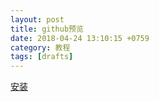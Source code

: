 ```yaml
---
layout: post
title: github预览
date: 2018-04-24 13:10:15 +0759
category: 教程
tags: [drafts]
---
```


[安装](x-drafts5://x-callback-url/import_action?v=2&tintColor=%5B%0A%20%200.030999999493360519%2C%0A%20%200.45500001311302185%2C%0A%20%200.62699997425079346%0A%5D&shouldConfirm=0&logLevel=1&uuid=70C22FB3-57C2-4CFB-A86E-7CF6E4BF1571&disposition=3&actionSteps=%5B%0A%20%20%7B%0A%20%20%20%20%22scriptText%22%20%3A%20%22%5C%2F%5C%2F%20Script%20steps%20run%20short%20Javascripts%5Cn%5C%2F%5C%2F%20For%20documentation%20and%20examples%2C%20visit%3A%5Cn%5C%2F%5C%2F%20http%3A%5C%2F%5C%2Fhelp.agiletortoise.com%5Cn%5Cn%5Cn%5C%2F%2A%2A%5Cn%20%2A%20marked%20-%20a%20markdown%20parser%5Cn%20%2A%20Copyright%20%28c%29%202011-2014%2C%20Christopher%20Jeffrey.%20%28MIT%20Licensed%29%5Cn%20%2A%20https%3A%5C%2F%5C%2Fgithub.com%5C%2Fchjj%5C%2Fmarked%5Cn%20%2A%5C%2F%5Cn%28function%28%29%7Bvar%20block%3D%7Bnewline%3A%5C%2F%5E%5C%5Cn%2B%5C%2F%2Ccode%3A%5C%2F%5E%28%20%7B4%7D%5B%5E%5C%5Cn%5D%2B%5C%5Cn%2A%29%2B%5C%2F%2Cfences%3Anoop%2Chr%3A%5C%2F%5E%28%20%2A%5B-%2A_%5D%29%7B3%2C%7D%20%2A%28%3F%3A%5C%5Cn%2B%7C%24%29%5C%2F%2Cheading%3A%5C%2F%5E%20%2A%28%23%7B1%2C6%7D%29%20%2A%28%5B%5E%5C%5Cn%5D%2B%3F%29%20%2A%23%2A%20%2A%28%3F%3A%5C%5Cn%2B%7C%24%29%5C%2F%2Cnptable%3Anoop%2Clheading%3A%5C%2F%5E%28%5B%5E%5C%5Cn%5D%2B%29%5C%5Cn%20%2A%28%3D%7C-%29%7B2%2C%7D%20%2A%28%3F%3A%5C%5Cn%2B%7C%24%29%5C%2F%2Cblockquote%3A%5C%2F%5E%28%20%2A%3E%5B%5E%5C%5Cn%5D%2B%28%5C%5Cn%28%3F%21def%29%5B%5E%5C%5Cn%5D%2B%29%2A%5C%5Cn%2A%29%2B%5C%2F%2Clist%3A%5C%2F%5E%28%20%2A%29%28bull%29%20%5B%5C%5Cs%5C%5CS%5D%2B%3F%28%3F%3Ahr%7Cdef%7C%5C%5Cn%7B2%2C%7D%28%3F%21%20%29%28%3F%21%5C%5C1bull%20%29%5C%5Cn%2A%7C%5C%5Cs%2A%24%29%5C%2F%2Chtml%3A%5C%2F%5E%20%2A%28%3F%3Acomment%7Cclosed%7Cclosing%29%20%2A%28%3F%3A%5C%5Cn%7B2%2C%7D%7C%5C%5Cs%2A%24%29%5C%2F%2Cdef%3A%5C%2F%5E%20%2A%5C%5C%5B%28%5B%5E%5C%5C%5D%5D%2B%29%5C%5C%5D%3A%20%2A%3C%3F%28%5B%5E%5C%5Cs%3E%5D%2B%29%3E%3F%28%3F%3A%20%2B%5B%5C%22%28%5D%28%5B%5E%5C%5Cn%5D%2B%29%5B%5C%22%29%5D%29%3F%20%2A%28%3F%3A%5C%5Cn%2B%7C%24%29%5C%2F%2Ctable%3Anoop%2Cparagraph%3A%5C%2F%5E%28%28%3F%3A%5B%5E%5C%5Cn%5D%2B%5C%5Cn%3F%28%3F%21hr%7Cheading%7Clheading%7Cblockquote%7Ctag%7Cdef%29%29%2B%29%5C%5Cn%2A%5C%2F%2Ctext%3A%5C%2F%5E%5B%5E%5C%5Cn%5D%2B%5C%2F%7D%3Bblock.bullet%3D%5C%2F%28%3F%3A%5B%2A%2B-%5D%7C%5C%5Cd%2B%5C%5C.%29%5C%2F%3Bblock.item%3D%5C%2F%5E%28%20%2A%29%28bull%29%20%5B%5E%5C%5Cn%5D%2A%28%3F%3A%5C%5Cn%28%3F%21%5C%5C1bull%20%29%5B%5E%5C%5Cn%5D%2A%29%2A%5C%2F%3Bblock.item%3Dreplace%28block.item%2C%5C%22gm%5C%22%29%28%5C%2Fbull%5C%2Fg%2Cblock.bullet%29%28%29%3Bblock.list%3Dreplace%28block.list%29%28%5C%2Fbull%5C%2Fg%2Cblock.bullet%29%28%5C%22hr%5C%22%2C%5C%22%5C%5C%5C%5Cn%2B%28%3F%3D%5C%5C%5C%5C1%3F%28%3F%3A%5B-%2A_%5D%20%2A%29%7B3%2C%7D%28%3F%3A%5C%5C%5C%5Cn%2B%7C%24%29%29%5C%22%29%28%5C%22def%5C%22%2C%5C%22%5C%5C%5C%5Cn%2B%28%3F%3D%5C%22%2Bblock.def.source%2B%5C%22%29%5C%22%29%28%29%3Bblock.blockquote%3Dreplace%28block.blockquote%29%28%5C%22def%5C%22%2Cblock.def%29%28%29%3Bblock._tag%3D%5C%22%28%3F%21%28%3F%3A%5C%22%2B%5C%22a%7Cem%7Cstrong%7Csmall%7Cs%7Ccite%7Cq%7Cdfn%7Cabbr%7Cdata%7Ctime%7Ccode%5C%22%2B%5C%22%7Cvar%7Csamp%7Ckbd%7Csub%7Csup%7Ci%7Cb%7Cu%7Cmark%7Cruby%7Crt%7Crp%7Cbdi%7Cbdo%5C%22%2B%5C%22%7Cspan%7Cbr%7Cwbr%7Cins%7Cdel%7Cimg%29%5C%5C%5C%5Cb%29%5C%5C%5C%5Cw%2B%28%3F%21%3A%5C%2F%7C%5B%5E%5C%5C%5C%5Cw%5C%5C%5C%5Cs%40%5D%2A%40%29%5C%5C%5C%5Cb%5C%22%3Bblock.html%3Dreplace%28block.html%29%28%5C%22comment%5C%22%2C%5C%2F%3C%21--%5B%5C%5Cs%5C%5CS%5D%2A%3F--%3E%5C%2F%29%28%5C%22closed%5C%22%2C%5C%2F%3C%28tag%29%5B%5C%5Cs%5C%5CS%5D%2B%3F%3C%5C%5C%5C%2F%5C%5C1%3E%5C%2F%29%28%5C%22closing%5C%22%2C%5C%2F%3Ctag%28%3F%3A%5C%22%5B%5E%5C%22%5D%2A%5C%22%7C%27%5B%5E%27%5D%2A%27%7C%5B%5E%27%5C%22%3E%5D%29%2A%3F%3E%5C%2F%29%28%5C%2Ftag%5C%2Fg%2Cblock._tag%29%28%29%3Bblock.paragraph%3Dreplace%28block.paragraph%29%28%5C%22hr%5C%22%2Cblock.hr%29%28%5C%22heading%5C%22%2Cblock.heading%29%28%5C%22lheading%5C%22%2Cblock.lheading%29%28%5C%22blockquote%5C%22%2Cblock.blockquote%29%28%5C%22tag%5C%22%2C%5C%22%3C%5C%22%2Bblock._tag%29%28%5C%22def%5C%22%2Cblock.def%29%28%29%3Bblock.normal%3Dmerge%28%7B%7D%2Cblock%29%3Bblock.gfm%3Dmerge%28%7B%7D%2Cblock.normal%2C%7Bfences%3A%5C%2F%5E%20%2A%28%60%7B3%2C%7D%7C~%7B3%2C%7D%29%20%2A%28%5C%5CS%2B%29%3F%20%2A%5C%5Cn%28%5B%5C%5Cs%5C%5CS%5D%2B%3F%29%5C%5Cs%2A%5C%5C1%20%2A%28%3F%3A%5C%5Cn%2B%7C%24%29%5C%2F%2Cparagraph%3A%5C%2F%5E%5C%2F%7D%29%3Bblock.gfm.paragraph%3Dreplace%28block.paragraph%29%28%5C%22%28%3F%21%5C%22%2C%5C%22%28%3F%21%5C%22%2Bblock.gfm.fences.source.replace%28%5C%22%5C%5C%5C%5C1%5C%22%2C%5C%22%5C%5C%5C%5C2%5C%22%29%2B%5C%22%7C%5C%22%2Bblock.list.source.replace%28%5C%22%5C%5C%5C%5C1%5C%22%2C%5C%22%5C%5C%5C%5C3%5C%22%29%2B%5C%22%7C%5C%22%29%28%29%3Bblock.tables%3Dmerge%28%7B%7D%2Cblock.gfm%2C%7Bnptable%3A%5C%2F%5E%20%2A%28%5C%5CS.%2A%5C%5C%7C.%2A%29%5C%5Cn%20%2A%28%5B-%3A%5D%2B%20%2A%5C%5C%7C%5B-%7C%20%3A%5D%2A%29%5C%5Cn%28%28%3F%3A.%2A%5C%5C%7C.%2A%28%3F%3A%5C%5Cn%7C%24%29%29%2A%29%5C%5Cn%2A%5C%2F%2Ctable%3A%5C%2F%5E%20%2A%5C%5C%7C%28.%2B%29%5C%5Cn%20%2A%5C%5C%7C%28%20%2A%5B-%3A%5D%2B%5B-%7C%20%3A%5D%2A%29%5C%5Cn%28%28%3F%3A%20%2A%5C%5C%7C.%2A%28%3F%3A%5C%5Cn%7C%24%29%29%2A%29%5C%5Cn%2A%5C%2F%7D%29%3Bfunction%20Lexer%28options%29%7Bthis.tokens%3D%5B%5D%3Bthis.tokens.links%3D%7B%7D%3Bthis.options%3Doptions%7C%7Cmarked.defaults%3Bthis.rules%3Dblock.normal%3Bif%28this.options.gfm%29%7Bif%28this.options.tables%29%7Bthis.rules%3Dblock.tables%7Delse%7Bthis.rules%3Dblock.gfm%7D%7D%7DLexer.rules%3Dblock%3BLexer.lex%3Dfunction%28src%2Coptions%29%7Bvar%20lexer%3Dnew%20Lexer%28options%29%3Breturn%20lexer.lex%28src%29%7D%3BLexer.prototype.lex%3Dfunction%28src%29%7Bsrc%3Dsrc.replace%28%5C%2F%5C%5Cr%5C%5Cn%7C%5C%5Cr%5C%2Fg%2C%5C%22%5C%5Cn%5C%22%29.replace%28%5C%2F%5C%5Ct%5C%2Fg%2C%5C%22%20%20%20%20%5C%22%29.replace%28%5C%2F%5C%5Cu00a0%5C%2Fg%2C%5C%22%20%5C%22%29.replace%28%5C%2F%5C%5Cu2424%5C%2Fg%2C%5C%22%5C%5Cn%5C%22%29%3Breturn%20this.token%28src%2Ctrue%29%7D%3BLexer.prototype.token%3Dfunction%28src%2Ctop%2Cbq%29%7Bvar%20src%3Dsrc.replace%28%5C%2F%5E%20%2B%24%5C%2Fgm%2C%5C%22%5C%22%29%2Cnext%2Cloose%2Ccap%2Cbull%2Cb%2Citem%2Cspace%2Ci%2Cl%3Bwhile%28src%29%7Bif%28cap%3Dthis.rules.newline.exec%28src%29%29%7Bsrc%3Dsrc.substring%28cap%5B0%5D.length%29%3Bif%28cap%5B0%5D.length%3E1%29%7Bthis.tokens.push%28%7Btype%3A%5C%22space%5C%22%7D%29%7D%7Dif%28cap%3Dthis.rules.code.exec%28src%29%29%7Bsrc%3Dsrc.substring%28cap%5B0%5D.length%29%3Bcap%3Dcap%5B0%5D.replace%28%5C%2F%5E%20%7B4%7D%5C%2Fgm%2C%5C%22%5C%22%29%3Bthis.tokens.push%28%7Btype%3A%5C%22code%5C%22%2Ctext%3A%21this.options.pedantic%3Fcap.replace%28%5C%2F%5C%5Cn%2B%24%5C%2F%2C%5C%22%5C%22%29%3Acap%7D%29%3Bcontinue%7Dif%28cap%3Dthis.rules.fences.exec%28src%29%29%7Bsrc%3Dsrc.substring%28cap%5B0%5D.length%29%3Bthis.tokens.push%28%7Btype%3A%5C%22code%5C%22%2Clang%3Acap%5B2%5D%2Ctext%3Acap%5B3%5D%7D%29%3Bcontinue%7Dif%28cap%3Dthis.rules.heading.exec%28src%29%29%7Bsrc%3Dsrc.substring%28cap%5B0%5D.length%29%3Bthis.tokens.push%28%7Btype%3A%5C%22heading%5C%22%2Cdepth%3Acap%5B1%5D.length%2Ctext%3Acap%5B2%5D%7D%29%3Bcontinue%7Dif%28top%26%26%28cap%3Dthis.rules.nptable.exec%28src%29%29%29%7Bsrc%3Dsrc.substring%28cap%5B0%5D.length%29%3Bitem%3D%7Btype%3A%5C%22table%5C%22%2Cheader%3Acap%5B1%5D.replace%28%5C%2F%5E%20%2A%7C%20%2A%5C%5C%7C%20%2A%24%5C%2Fg%2C%5C%22%5C%22%29.split%28%5C%2F%20%2A%5C%5C%7C%20%2A%5C%2F%29%2Calign%3Acap%5B2%5D.replace%28%5C%2F%5E%20%2A%7C%5C%5C%7C%20%2A%24%5C%2Fg%2C%5C%22%5C%22%29.split%28%5C%2F%20%2A%5C%5C%7C%20%2A%5C%2F%29%2Ccells%3Acap%5B3%5D.replace%28%5C%2F%5C%5Cn%24%5C%2F%2C%5C%22%5C%22%29.split%28%5C%22%5C%5Cn%5C%22%29%7D%3Bfor%28i%3D0%3Bi%3Citem.align.length%3Bi%2B%2B%29%7Bif%28%5C%2F%5E%20%2A-%2B%3A%20%2A%24%5C%2F.test%28item.align%5Bi%5D%29%29%7Bitem.align%5Bi%5D%3D%5C%22right%5C%22%7Delse%20if%28%5C%2F%5E%20%2A%3A-%2B%3A%20%2A%24%5C%2F.test%28item.align%5Bi%5D%29%29%7Bitem.align%5Bi%5D%3D%5C%22center%5C%22%7Delse%20if%28%5C%2F%5E%20%2A%3A-%2B%20%2A%24%5C%2F.test%28item.align%5Bi%5D%29%29%7Bitem.align%5Bi%5D%3D%5C%22left%5C%22%7Delse%7Bitem.align%5Bi%5D%3Dnull%7D%7Dfor%28i%3D0%3Bi%3Citem.cells.length%3Bi%2B%2B%29%7Bitem.cells%5Bi%5D%3Ditem.cells%5Bi%5D.split%28%5C%2F%20%2A%5C%5C%7C%20%2A%5C%2F%29%7Dthis.tokens.push%28item%29%3Bcontinue%7Dif%28cap%3Dthis.rules.lheading.exec%28src%29%29%7Bsrc%3Dsrc.substring%28cap%5B0%5D.length%29%3Bthis.tokens.push%28%7Btype%3A%5C%22heading%5C%22%2Cdepth%3Acap%5B2%5D%3D%3D%3D%5C%22%3D%5C%22%3F1%3A2%2Ctext%3Acap%5B1%5D%7D%29%3Bcontinue%7Dif%28cap%3Dthis.rules.hr.exec%28src%29%29%7Bsrc%3Dsrc.substring%28cap%5B0%5D.length%29%3Bthis.tokens.push%28%7Btype%3A%5C%22hr%5C%22%7D%29%3Bcontinue%7Dif%28cap%3Dthis.rules.blockquote.exec%28src%29%29%7Bsrc%3Dsrc.substring%28cap%5B0%5D.length%29%3Bthis.tokens.push%28%7Btype%3A%5C%22blockquote_start%5C%22%7D%29%3Bcap%3Dcap%5B0%5D.replace%28%5C%2F%5E%20%2A%3E%20%3F%5C%2Fgm%2C%5C%22%5C%22%29%3Bthis.token%28cap%2Ctop%2Ctrue%29%3Bthis.tokens.push%28%7Btype%3A%5C%22blockquote_end%5C%22%7D%29%3Bcontinue%7Dif%28cap%3Dthis.rules.list.exec%28src%29%29%7Bsrc%3Dsrc.substring%28cap%5B0%5D.length%29%3Bbull%3Dcap%5B2%5D%3Bthis.tokens.push%28%7Btype%3A%5C%22list_start%5C%22%2Cordered%3Abull.length%3E1%7D%29%3Bcap%3Dcap%5B0%5D.match%28this.rules.item%29%3Bnext%3Dfalse%3Bl%3Dcap.length%3Bi%3D0%3Bfor%28%3Bi%3Cl%3Bi%2B%2B%29%7Bitem%3Dcap%5Bi%5D%3Bspace%3Ditem.length%3Bitem%3Ditem.replace%28%5C%2F%5E%20%2A%28%5B%2A%2B-%5D%7C%5C%5Cd%2B%5C%5C.%29%20%2B%5C%2F%2C%5C%22%5C%22%29%3Bif%28~item.indexOf%28%5C%22%5C%5Cn%20%5C%22%29%29%7Bspace-%3Ditem.length%3Bitem%3D%21this.options.pedantic%3Fitem.replace%28new%20RegExp%28%5C%22%5E%20%7B1%2C%5C%22%2Bspace%2B%5C%22%7D%5C%22%2C%5C%22gm%5C%22%29%2C%5C%22%5C%22%29%3Aitem.replace%28%5C%2F%5E%20%7B1%2C4%7D%5C%2Fgm%2C%5C%22%5C%22%29%7Dif%28this.options.smartLists%26%26i%21%3D%3Dl-1%29%7Bb%3Dblock.bullet.exec%28cap%5Bi%2B1%5D%29%5B0%5D%3Bif%28bull%21%3D%3Db%26%26%21%28bull.length%3E1%26%26b.length%3E1%29%29%7Bsrc%3Dcap.slice%28i%2B1%29.join%28%5C%22%5C%5Cn%5C%22%29%2Bsrc%3Bi%3Dl-1%7D%7Dloose%3Dnext%7C%7C%5C%2F%5C%5Cn%5C%5Cn%28%3F%21%5C%5Cs%2A%24%29%5C%2F.test%28item%29%3Bif%28i%21%3D%3Dl-1%29%7Bnext%3Ditem.charAt%28item.length-1%29%3D%3D%3D%5C%22%5C%5Cn%5C%22%3Bif%28%21loose%29loose%3Dnext%7Dthis.tokens.push%28%7Btype%3Aloose%3F%5C%22loose_item_start%5C%22%3A%5C%22list_item_start%5C%22%7D%29%3Bthis.token%28item%2Cfalse%2Cbq%29%3Bthis.tokens.push%28%7Btype%3A%5C%22list_item_end%5C%22%7D%29%7Dthis.tokens.push%28%7Btype%3A%5C%22list_end%5C%22%7D%29%3Bcontinue%7Dif%28cap%3Dthis.rules.html.exec%28src%29%29%7Bsrc%3Dsrc.substring%28cap%5B0%5D.length%29%3Bthis.tokens.push%28%7Btype%3Athis.options.sanitize%3F%5C%22paragraph%5C%22%3A%5C%22html%5C%22%2Cpre%3Acap%5B1%5D%3D%3D%3D%5C%22pre%5C%22%7C%7Ccap%5B1%5D%3D%3D%3D%5C%22script%5C%22%7C%7Ccap%5B1%5D%3D%3D%3D%5C%22style%5C%22%2Ctext%3Acap%5B0%5D%7D%29%3Bcontinue%7Dif%28%21bq%26%26top%26%26%28cap%3Dthis.rules.def.exec%28src%29%29%29%7Bsrc%3Dsrc.substring%28cap%5B0%5D.length%29%3Bthis.tokens.links%5Bcap%5B1%5D.toLowerCase%28%29%5D%3D%7Bhref%3Acap%5B2%5D%2Ctitle%3Acap%5B3%5D%7D%3Bcontinue%7Dif%28top%26%26%28cap%3Dthis.rules.table.exec%28src%29%29%29%7Bsrc%3Dsrc.substring%28cap%5B0%5D.length%29%3Bitem%3D%7Btype%3A%5C%22table%5C%22%2Cheader%3Acap%5B1%5D.replace%28%5C%2F%5E%20%2A%7C%20%2A%5C%5C%7C%20%2A%24%5C%2Fg%2C%5C%22%5C%22%29.split%28%5C%2F%20%2A%5C%5C%7C%20%2A%5C%2F%29%2Calign%3Acap%5B2%5D.replace%28%5C%2F%5E%20%2A%7C%5C%5C%7C%20%2A%24%5C%2Fg%2C%5C%22%5C%22%29.split%28%5C%2F%20%2A%5C%5C%7C%20%2A%5C%2F%29%2Ccells%3Acap%5B3%5D.replace%28%5C%2F%28%3F%3A%20%2A%5C%5C%7C%20%2A%29%3F%5C%5Cn%24%5C%2F%2C%5C%22%5C%22%29.split%28%5C%22%5C%5Cn%5C%22%29%7D%3Bfor%28i%3D0%3Bi%3Citem.align.length%3Bi%2B%2B%29%7Bif%28%5C%2F%5E%20%2A-%2B%3A%20%2A%24%5C%2F.test%28item.align%5Bi%5D%29%29%7Bitem.align%5Bi%5D%3D%5C%22right%5C%22%7Delse%20if%28%5C%2F%5E%20%2A%3A-%2B%3A%20%2A%24%5C%2F.test%28item.align%5Bi%5D%29%29%7Bitem.align%5Bi%5D%3D%5C%22center%5C%22%7Delse%20if%28%5C%2F%5E%20%2A%3A-%2B%20%2A%24%5C%2F.test%28item.align%5Bi%5D%29%29%7Bitem.align%5Bi%5D%3D%5C%22left%5C%22%7Delse%7Bitem.align%5Bi%5D%3Dnull%7D%7Dfor%28i%3D0%3Bi%3Citem.cells.length%3Bi%2B%2B%29%7Bitem.cells%5Bi%5D%3Ditem.cells%5Bi%5D.replace%28%5C%2F%5E%20%2A%5C%5C%7C%20%2A%7C%20%2A%5C%5C%7C%20%2A%24%5C%2Fg%2C%5C%22%5C%22%29.split%28%5C%2F%20%2A%5C%5C%7C%20%2A%5C%2F%29%7Dthis.tokens.push%28item%29%3Bcontinue%7Dif%28top%26%26%28cap%3Dthis.rules.paragraph.exec%28src%29%29%29%7Bsrc%3Dsrc.substring%28cap%5B0%5D.length%29%3Bthis.tokens.push%28%7Btype%3A%5C%22paragraph%5C%22%2Ctext%3Acap%5B1%5D.charAt%28cap%5B1%5D.length-1%29%3D%3D%3D%5C%22%5C%5Cn%5C%22%3Fcap%5B1%5D.slice%280%2C-1%29%3Acap%5B1%5D%7D%29%3Bcontinue%7Dif%28cap%3Dthis.rules.text.exec%28src%29%29%7Bsrc%3Dsrc.substring%28cap%5B0%5D.length%29%3Bthis.tokens.push%28%7Btype%3A%5C%22text%5C%22%2Ctext%3Acap%5B0%5D%7D%29%3Bcontinue%7Dif%28src%29%7Bthrow%20new%20Error%28%5C%22Infinite%20loop%20on%20byte%3A%20%5C%22%2Bsrc.charCodeAt%280%29%29%7D%7Dreturn%20this.tokens%7D%3Bvar%20inline%3D%7Bescape%3A%5C%2F%5E%5C%5C%5C%5C%28%5B%5C%5C%5C%5C%60%2A%7B%7D%5C%5C%5B%5C%5C%5D%28%29%23%2B%5C%5C-.%21_%3E%5D%29%5C%2F%2Cautolink%3A%5C%2F%5E%3C%28%5B%5E%20%3E%5D%2B%28%40%7C%3A%5C%5C%5C%2F%29%5B%5E%20%3E%5D%2B%29%3E%5C%2F%2Curl%3Anoop%2Ctag%3A%5C%2F%5E%3C%21--%5B%5C%5Cs%5C%5CS%5D%2A%3F--%3E%7C%5E%3C%5C%5C%5C%2F%3F%5C%5Cw%2B%28%3F%3A%5C%22%5B%5E%5C%22%5D%2A%5C%22%7C%27%5B%5E%27%5D%2A%27%7C%5B%5E%27%5C%22%3E%5D%29%2A%3F%3E%5C%2F%2Clink%3A%5C%2F%5E%21%3F%5C%5C%5B%28inside%29%5C%5C%5D%5C%5C%28href%5C%5C%29%5C%2F%2Creflink%3A%5C%2F%5E%21%3F%5C%5C%5B%28inside%29%5C%5C%5D%5C%5Cs%2A%5C%5C%5B%28%5B%5E%5C%5C%5D%5D%2A%29%5C%5C%5D%5C%2F%2Cnolink%3A%5C%2F%5E%21%3F%5C%5C%5B%28%28%3F%3A%5C%5C%5B%5B%5E%5C%5C%5D%5D%2A%5C%5C%5D%7C%5B%5E%5C%5C%5B%5C%5C%5D%5D%29%2A%29%5C%5C%5D%5C%2F%2Cstrong%3A%5C%2F%5E__%28%5B%5C%5Cs%5C%5CS%5D%2B%3F%29__%28%3F%21_%29%7C%5E%5C%5C%2A%5C%5C%2A%28%5B%5C%5Cs%5C%5CS%5D%2B%3F%29%5C%5C%2A%5C%5C%2A%28%3F%21%5C%5C%2A%29%5C%2F%2Cem%3A%5C%2F%5E%5C%5Cb_%28%28%3F%3A__%7C%5B%5C%5Cs%5C%5CS%5D%29%2B%3F%29_%5C%5Cb%7C%5E%5C%5C%2A%28%28%3F%3A%5C%5C%2A%5C%5C%2A%7C%5B%5C%5Cs%5C%5CS%5D%29%2B%3F%29%5C%5C%2A%28%3F%21%5C%5C%2A%29%5C%2F%2Ccode%3A%5C%2F%5E%28%60%2B%29%5C%5Cs%2A%28%5B%5C%5Cs%5C%5CS%5D%2A%3F%5B%5E%60%5D%29%5C%5Cs%2A%5C%5C1%28%3F%21%60%29%5C%2F%2Cbr%3A%5C%2F%5E%20%7B2%2C%7D%5C%5Cn%28%3F%21%5C%5Cs%2A%24%29%5C%2F%2Cdel%3Anoop%2Ctext%3A%5C%2F%5E%5B%5C%5Cs%5C%5CS%5D%2B%3F%28%3F%3D%5B%5C%5C%5C%5C%3C%21%5C%5C%5B_%2A%60%5D%7C%20%7B2%2C%7D%5C%5Cn%7C%24%29%5C%2F%7D%3Binline._inside%3D%5C%2F%28%3F%3A%5C%5C%5B%5B%5E%5C%5C%5D%5D%2A%5C%5C%5D%7C%5B%5E%5C%5C%5B%5C%5C%5D%5D%7C%5C%5C%5D%28%3F%3D%5B%5E%5C%5C%5B%5D%2A%5C%5C%5D%29%29%2A%5C%2F%3Binline._href%3D%5C%2F%5C%5Cs%2A%3C%3F%28%5B%5C%5Cs%5C%5CS%5D%2A%3F%29%3E%3F%28%3F%3A%5C%5Cs%2B%5B%27%5C%22%5D%28%5B%5C%5Cs%5C%5CS%5D%2A%3F%29%5B%27%5C%22%5D%29%3F%5C%5Cs%2A%5C%2F%3Binline.link%3Dreplace%28inline.link%29%28%5C%22inside%5C%22%2Cinline._inside%29%28%5C%22href%5C%22%2Cinline._href%29%28%29%3Binline.reflink%3Dreplace%28inline.reflink%29%28%5C%22inside%5C%22%2Cinline._inside%29%28%29%3Binline.normal%3Dmerge%28%7B%7D%2Cinline%29%3Binline.pedantic%3Dmerge%28%7B%7D%2Cinline.normal%2C%7Bstrong%3A%5C%2F%5E__%28%3F%3D%5C%5CS%29%28%5B%5C%5Cs%5C%5CS%5D%2A%3F%5C%5CS%29__%28%3F%21_%29%7C%5E%5C%5C%2A%5C%5C%2A%28%3F%3D%5C%5CS%29%28%5B%5C%5Cs%5C%5CS%5D%2A%3F%5C%5CS%29%5C%5C%2A%5C%5C%2A%28%3F%21%5C%5C%2A%29%5C%2F%2Cem%3A%5C%2F%5E_%28%3F%3D%5C%5CS%29%28%5B%5C%5Cs%5C%5CS%5D%2A%3F%5C%5CS%29_%28%3F%21_%29%7C%5E%5C%5C%2A%28%3F%3D%5C%5CS%29%28%5B%5C%5Cs%5C%5CS%5D%2A%3F%5C%5CS%29%5C%5C%2A%28%3F%21%5C%5C%2A%29%5C%2F%7D%29%3Binline.gfm%3Dmerge%28%7B%7D%2Cinline.normal%2C%7Bescape%3Areplace%28inline.escape%29%28%5C%22%5D%29%5C%22%2C%5C%22~%7C%5D%29%5C%22%29%28%29%2Curl%3A%5C%2F%5E%28https%3F%3A%5C%5C%5C%2F%5C%5C%5C%2F%5B%5E%5C%5Cs%3C%5D%2B%5B%5E%3C.%2C%3A%3B%5C%22%27%29%5C%5C%5D%5C%5Cs%5D%29%5C%2F%2Cdel%3A%5C%2F%5E~~%28%3F%3D%5C%5CS%29%28%5B%5C%5Cs%5C%5CS%5D%2A%3F%5C%5CS%29~~%5C%2F%2Ctext%3Areplace%28inline.text%29%28%5C%22%5D%7C%5C%22%2C%5C%22~%5D%7C%5C%22%29%28%5C%22%7C%5C%22%2C%5C%22%7Chttps%3F%3A%5C%2F%5C%2F%7C%5C%22%29%28%29%7D%29%3Binline.breaks%3Dmerge%28%7B%7D%2Cinline.gfm%2C%7Bbr%3Areplace%28inline.br%29%28%5C%22%7B2%2C%7D%5C%22%2C%5C%22%2A%5C%22%29%28%29%2Ctext%3Areplace%28inline.gfm.text%29%28%5C%22%7B2%2C%7D%5C%22%2C%5C%22%2A%5C%22%29%28%29%7D%29%3Bfunction%20InlineLexer%28links%2Coptions%29%7Bthis.options%3Doptions%7C%7Cmarked.defaults%3Bthis.links%3Dlinks%3Bthis.rules%3Dinline.normal%3Bthis.renderer%3Dthis.options.renderer%7C%7Cnew%20Renderer%3Bthis.renderer.options%3Dthis.options%3Bif%28%21this.links%29%7Bthrow%20new%20Error%28%5C%22Tokens%20array%20requires%20a%20%60links%60%20property.%5C%22%29%7Dif%28this.options.gfm%29%7Bif%28this.options.breaks%29%7Bthis.rules%3Dinline.breaks%7Delse%7Bthis.rules%3Dinline.gfm%7D%7Delse%20if%28this.options.pedantic%29%7Bthis.rules%3Dinline.pedantic%7D%7DInlineLexer.rules%3Dinline%3BInlineLexer.output%3Dfunction%28src%2Clinks%2Coptions%29%7Bvar%20inline%3Dnew%20InlineLexer%28links%2Coptions%29%3Breturn%20inline.output%28src%29%7D%3BInlineLexer.prototype.output%3Dfunction%28src%29%7Bvar%20out%3D%5C%22%5C%22%2Clink%2Ctext%2Chref%2Ccap%3Bwhile%28src%29%7Bif%28cap%3Dthis.rules.escape.exec%28src%29%29%7Bsrc%3Dsrc.substring%28cap%5B0%5D.length%29%3Bout%2B%3Dcap%5B1%5D%3Bcontinue%7Dif%28cap%3Dthis.rules.autolink.exec%28src%29%29%7Bsrc%3Dsrc.substring%28cap%5B0%5D.length%29%3Bif%28cap%5B2%5D%3D%3D%3D%5C%22%40%5C%22%29%7Btext%3Dcap%5B1%5D.charAt%286%29%3D%3D%3D%5C%22%3A%5C%22%3Fthis.mangle%28cap%5B1%5D.substring%287%29%29%3Athis.mangle%28cap%5B1%5D%29%3Bhref%3Dthis.mangle%28%5C%22mailto%3A%5C%22%29%2Btext%7Delse%7Btext%3Descape%28cap%5B1%5D%29%3Bhref%3Dtext%7Dout%2B%3Dthis.renderer.link%28href%2Cnull%2Ctext%29%3Bcontinue%7Dif%28%21this.inLink%26%26%28cap%3Dthis.rules.url.exec%28src%29%29%29%7Bsrc%3Dsrc.substring%28cap%5B0%5D.length%29%3Btext%3Descape%28cap%5B1%5D%29%3Bhref%3Dtext%3Bout%2B%3Dthis.renderer.link%28href%2Cnull%2Ctext%29%3Bcontinue%7Dif%28cap%3Dthis.rules.tag.exec%28src%29%29%7Bif%28%21this.inLink%26%26%5C%2F%5E%3Ca%20%5C%2Fi.test%28cap%5B0%5D%29%29%7Bthis.inLink%3Dtrue%7Delse%20if%28this.inLink%26%26%5C%2F%5E%3C%5C%5C%5C%2Fa%3E%5C%2Fi.test%28cap%5B0%5D%29%29%7Bthis.inLink%3Dfalse%7Dsrc%3Dsrc.substring%28cap%5B0%5D.length%29%3Bout%2B%3Dthis.options.sanitize%3Fescape%28cap%5B0%5D%29%3Acap%5B0%5D%3Bcontinue%7Dif%28cap%3Dthis.rules.link.exec%28src%29%29%7Bsrc%3Dsrc.substring%28cap%5B0%5D.length%29%3Bthis.inLink%3Dtrue%3Bout%2B%3Dthis.outputLink%28cap%2C%7Bhref%3Acap%5B2%5D%2Ctitle%3Acap%5B3%5D%7D%29%3Bthis.inLink%3Dfalse%3Bcontinue%7Dif%28%28cap%3Dthis.rules.reflink.exec%28src%29%29%7C%7C%28cap%3Dthis.rules.nolink.exec%28src%29%29%29%7Bsrc%3Dsrc.substring%28cap%5B0%5D.length%29%3Blink%3D%28cap%5B2%5D%7C%7Ccap%5B1%5D%29.replace%28%5C%2F%5C%5Cs%2B%5C%2Fg%2C%5C%22%20%5C%22%29%3Blink%3Dthis.links%5Blink.toLowerCase%28%29%5D%3Bif%28%21link%7C%7C%21link.href%29%7Bout%2B%3Dcap%5B0%5D.charAt%280%29%3Bsrc%3Dcap%5B0%5D.substring%281%29%2Bsrc%3Bcontinue%7Dthis.inLink%3Dtrue%3Bout%2B%3Dthis.outputLink%28cap%2Clink%29%3Bthis.inLink%3Dfalse%3Bcontinue%7Dif%28cap%3Dthis.rules.strong.exec%28src%29%29%7Bsrc%3Dsrc.substring%28cap%5B0%5D.length%29%3Bout%2B%3Dthis.renderer.strong%28this.output%28cap%5B2%5D%7C%7Ccap%5B1%5D%29%29%3Bcontinue%7Dif%28cap%3Dthis.rules.em.exec%28src%29%29%7Bsrc%3Dsrc.substring%28cap%5B0%5D.length%29%3Bout%2B%3Dthis.renderer.em%28this.output%28cap%5B2%5D%7C%7Ccap%5B1%5D%29%29%3Bcontinue%7Dif%28cap%3Dthis.rules.code.exec%28src%29%29%7Bsrc%3Dsrc.substring%28cap%5B0%5D.length%29%3Bout%2B%3Dthis.renderer.codespan%28escape%28cap%5B2%5D%2Ctrue%29%29%3Bcontinue%7Dif%28cap%3Dthis.rules.br.exec%28src%29%29%7Bsrc%3Dsrc.substring%28cap%5B0%5D.length%29%3Bout%2B%3Dthis.renderer.br%28%29%3Bcontinue%7Dif%28cap%3Dthis.rules.del.exec%28src%29%29%7Bsrc%3Dsrc.substring%28cap%5B0%5D.length%29%3Bout%2B%3Dthis.renderer.del%28this.output%28cap%5B1%5D%29%29%3Bcontinue%7Dif%28cap%3Dthis.rules.text.exec%28src%29%29%7Bsrc%3Dsrc.substring%28cap%5B0%5D.length%29%3Bout%2B%3Descape%28this.smartypants%28cap%5B0%5D%29%29%3Bcontinue%7Dif%28src%29%7Bthrow%20new%20Error%28%5C%22Infinite%20loop%20on%20byte%3A%20%5C%22%2Bsrc.charCodeAt%280%29%29%7D%7Dreturn%20out%7D%3BInlineLexer.prototype.outputLink%3Dfunction%28cap%2Clink%29%7Bvar%20href%3Descape%28link.href%29%2Ctitle%3Dlink.title%3Fescape%28link.title%29%3Anull%3Breturn%20cap%5B0%5D.charAt%280%29%21%3D%3D%5C%22%21%5C%22%3Fthis.renderer.link%28href%2Ctitle%2Cthis.output%28cap%5B1%5D%29%29%3Athis.renderer.image%28href%2Ctitle%2Cescape%28cap%5B1%5D%29%29%7D%3BInlineLexer.prototype.smartypants%3Dfunction%28text%29%7Bif%28%21this.options.smartypants%29return%20text%3Breturn%20text.replace%28%5C%2F--%5C%2Fg%2C%5C%22%E2%80%94%5C%22%29.replace%28%5C%2F%28%5E%7C%5B-%5C%5Cu2014%5C%2F%28%5C%5C%5B%7B%5C%22%5C%5Cs%5D%29%27%5C%2Fg%2C%5C%22%241%E2%80%98%5C%22%29.replace%28%5C%2F%27%5C%2Fg%2C%5C%22%E2%80%99%5C%22%29.replace%28%5C%2F%28%5E%7C%5B-%5C%5Cu2014%5C%2F%28%5C%5C%5B%7B%5C%5Cu2018%5C%5Cs%5D%29%5C%22%5C%2Fg%2C%5C%22%241%E2%80%9C%5C%22%29.replace%28%5C%2F%5C%22%5C%2Fg%2C%5C%22%E2%80%9D%5C%22%29.replace%28%5C%2F%5C%5C.%7B3%7D%5C%2Fg%2C%5C%22%E2%80%A6%5C%22%29%7D%3BInlineLexer.prototype.mangle%3Dfunction%28text%29%7Bvar%20out%3D%5C%22%5C%22%2Cl%3Dtext.length%2Ci%3D0%2Cch%3Bfor%28%3Bi%3Cl%3Bi%2B%2B%29%7Bch%3Dtext.charCodeAt%28i%29%3Bif%28Math.random%28%29%3E.5%29%7Bch%3D%5C%22x%5C%22%2Bch.toString%2816%29%7Dout%2B%3D%5C%22%26%23%5C%22%2Bch%2B%5C%22%3B%5C%22%7Dreturn%20out%7D%3Bfunction%20Renderer%28options%29%7Bthis.options%3Doptions%7C%7C%7B%7D%7DRenderer.prototype.code%3Dfunction%28code%2Clang%2Cescaped%29%7Bif%28this.options.highlight%29%7Bvar%20out%3Dthis.options.highlight%28code%2Clang%29%3Bif%28out%21%3Dnull%26%26out%21%3D%3Dcode%29%7Bescaped%3Dtrue%3Bcode%3Dout%7D%7Dif%28%21lang%29%7Breturn%5C%22%3Cpre%3E%3Ccode%3E%5C%22%2B%28escaped%3Fcode%3Aescape%28code%2Ctrue%29%29%2B%5C%22%5C%5Cn%3C%5C%2Fcode%3E%3C%5C%2Fpre%3E%5C%22%7Dreturn%27%3Cpre%3E%3Ccode%20class%3D%5C%22%27%2Bthis.options.langPrefix%2Bescape%28lang%2Ctrue%29%2B%27%5C%22%3E%27%2B%28escaped%3Fcode%3Aescape%28code%2Ctrue%29%29%2B%5C%22%5C%5Cn%3C%5C%2Fcode%3E%3C%5C%2Fpre%3E%5C%5Cn%5C%22%7D%3BRenderer.prototype.blockquote%3Dfunction%28quote%29%7Breturn%5C%22%3Cblockquote%3E%5C%5Cn%5C%22%2Bquote%2B%5C%22%3C%5C%2Fblockquote%3E%5C%5Cn%5C%22%7D%3BRenderer.prototype.html%3Dfunction%28html%29%7Breturn%20html%7D%3BRenderer.prototype.heading%3Dfunction%28text%2Clevel%2Craw%29%7Breturn%5C%22%3Ch%5C%22%2Blevel%2B%27%20id%3D%5C%22%27%2Bthis.options.headerPrefix%2Braw.toLowerCase%28%29.replace%28%5C%2F%5B%5E%5C%5Cw%5D%2B%5C%2Fg%2C%5C%22-%5C%22%29%2B%27%5C%22%3E%27%2Btext%2B%5C%22%3C%5C%2Fh%5C%22%2Blevel%2B%5C%22%3E%5C%5Cn%5C%22%7D%3BRenderer.prototype.hr%3Dfunction%28%29%7Breturn%20this.options.xhtml%3F%5C%22%3Chr%5C%2F%3E%5C%5Cn%5C%22%3A%5C%22%3Chr%3E%5C%5Cn%5C%22%7D%3BRenderer.prototype.list%3Dfunction%28body%2Cordered%29%7Bvar%20type%3Dordered%3F%5C%22ol%5C%22%3A%5C%22ul%5C%22%3Breturn%5C%22%3C%5C%22%2Btype%2B%5C%22%3E%5C%5Cn%5C%22%2Bbody%2B%5C%22%3C%5C%2F%5C%22%2Btype%2B%5C%22%3E%5C%5Cn%5C%22%7D%3BRenderer.prototype.listitem%3Dfunction%28text%29%7Breturn%5C%22%3Cli%3E%5C%22%2Btext%2B%5C%22%3C%5C%2Fli%3E%5C%5Cn%5C%22%7D%3BRenderer.prototype.paragraph%3Dfunction%28text%29%7Breturn%5C%22%3Cp%3E%5C%22%2Btext%2B%5C%22%3C%5C%2Fp%3E%5C%5Cn%5C%22%7D%3BRenderer.prototype.table%3Dfunction%28header%2Cbody%29%7Breturn%5C%22%3Ctable%3E%5C%5Cn%5C%22%2B%5C%22%3Cthead%3E%5C%5Cn%5C%22%2Bheader%2B%5C%22%3C%5C%2Fthead%3E%5C%5Cn%5C%22%2B%5C%22%3Ctbody%3E%5C%5Cn%5C%22%2Bbody%2B%5C%22%3C%5C%2Ftbody%3E%5C%5Cn%5C%22%2B%5C%22%3C%5C%2Ftable%3E%5C%5Cn%5C%22%7D%3BRenderer.prototype.tablerow%3Dfunction%28content%29%7Breturn%5C%22%3Ctr%3E%5C%5Cn%5C%22%2Bcontent%2B%5C%22%3C%5C%2Ftr%3E%5C%5Cn%5C%22%7D%3BRenderer.prototype.tablecell%3Dfunction%28content%2Cflags%29%7Bvar%20type%3Dflags.header%3F%5C%22th%5C%22%3A%5C%22td%5C%22%3Bvar%20tag%3Dflags.align%3F%5C%22%3C%5C%22%2Btype%2B%27%20style%3D%5C%22text-align%3A%27%2Bflags.align%2B%27%5C%22%3E%27%3A%5C%22%3C%5C%22%2Btype%2B%5C%22%3E%5C%22%3Breturn%20tag%2Bcontent%2B%5C%22%3C%5C%2F%5C%22%2Btype%2B%5C%22%3E%5C%5Cn%5C%22%7D%3BRenderer.prototype.strong%3Dfunction%28text%29%7Breturn%5C%22%3Cstrong%3E%5C%22%2Btext%2B%5C%22%3C%5C%2Fstrong%3E%5C%22%7D%3BRenderer.prototype.em%3Dfunction%28text%29%7Breturn%5C%22%3Cem%3E%5C%22%2Btext%2B%5C%22%3C%5C%2Fem%3E%5C%22%7D%3BRenderer.prototype.codespan%3Dfunction%28text%29%7Breturn%5C%22%3Ccode%3E%5C%22%2Btext%2B%5C%22%3C%5C%2Fcode%3E%5C%22%7D%3BRenderer.prototype.br%3Dfunction%28%29%7Breturn%20this.options.xhtml%3F%5C%22%3Cbr%5C%2F%3E%5C%22%3A%5C%22%3Cbr%3E%5C%22%7D%3BRenderer.prototype.del%3Dfunction%28text%29%7Breturn%5C%22%3Cdel%3E%5C%22%2Btext%2B%5C%22%3C%5C%2Fdel%3E%5C%22%7D%3BRenderer.prototype.link%3Dfunction%28href%2Ctitle%2Ctext%29%7Bif%28this.options.sanitize%29%7Btry%7Bvar%20prot%3DdecodeURIComponent%28unescape%28href%29%29.replace%28%5C%2F%5B%5E%5C%5Cw%3A%5D%5C%2Fg%2C%5C%22%5C%22%29.toLowerCase%28%29%7Dcatch%28e%29%7Breturn%5C%22%5C%22%7Dif%28prot.indexOf%28%5C%22javascript%3A%5C%22%29%3D%3D%3D0%29%7Breturn%5C%22%5C%22%7D%7Dvar%20out%3D%27%3Ca%20href%3D%5C%22%27%2Bhref%2B%27%5C%22%27%3Bif%28title%29%7Bout%2B%3D%27%20title%3D%5C%22%27%2Btitle%2B%27%5C%22%27%7Dout%2B%3D%5C%22%3E%5C%22%2Btext%2B%5C%22%3C%5C%2Fa%3E%5C%22%3Breturn%20out%7D%3BRenderer.prototype.image%3Dfunction%28href%2Ctitle%2Ctext%29%7Bvar%20out%3D%27%3Cimg%20src%3D%5C%22%27%2Bhref%2B%27%5C%22%20alt%3D%5C%22%27%2Btext%2B%27%5C%22%27%3Bif%28title%29%7Bout%2B%3D%27%20title%3D%5C%22%27%2Btitle%2B%27%5C%22%27%7Dout%2B%3Dthis.options.xhtml%3F%5C%22%5C%2F%3E%5C%22%3A%5C%22%3E%5C%22%3Breturn%20out%7D%3Bfunction%20Parser%28options%29%7Bthis.tokens%3D%5B%5D%3Bthis.token%3Dnull%3Bthis.options%3Doptions%7C%7Cmarked.defaults%3Bthis.options.renderer%3Dthis.options.renderer%7C%7Cnew%20Renderer%3Bthis.renderer%3Dthis.options.renderer%3Bthis.renderer.options%3Dthis.options%7DParser.parse%3Dfunction%28src%2Coptions%2Crenderer%29%7Bvar%20parser%3Dnew%20Parser%28options%2Crenderer%29%3Breturn%20parser.parse%28src%29%7D%3BParser.prototype.parse%3Dfunction%28src%29%7Bthis.inline%3Dnew%20InlineLexer%28src.links%2Cthis.options%2Cthis.renderer%29%3Bthis.tokens%3Dsrc.reverse%28%29%3Bvar%20out%3D%5C%22%5C%22%3Bwhile%28this.next%28%29%29%7Bout%2B%3Dthis.tok%28%29%7Dreturn%20out%7D%3BParser.prototype.next%3Dfunction%28%29%7Breturn%20this.token%3Dthis.tokens.pop%28%29%7D%3BParser.prototype.peek%3Dfunction%28%29%7Breturn%20this.tokens%5Bthis.tokens.length-1%5D%7C%7C0%7D%3BParser.prototype.parseText%3Dfunction%28%29%7Bvar%20body%3Dthis.token.text%3Bwhile%28this.peek%28%29.type%3D%3D%3D%5C%22text%5C%22%29%7Bbody%2B%3D%5C%22%5C%5Cn%5C%22%2Bthis.next%28%29.text%7Dreturn%20this.inline.output%28body%29%7D%3BParser.prototype.tok%3Dfunction%28%29%7Bswitch%28this.token.type%29%7Bcase%5C%22space%5C%22%3A%7Breturn%5C%22%5C%22%7Dcase%5C%22hr%5C%22%3A%7Breturn%20this.renderer.hr%28%29%7Dcase%5C%22heading%5C%22%3A%7Breturn%20this.renderer.heading%28this.inline.output%28this.token.text%29%2Cthis.token.depth%2Cthis.token.text%29%7Dcase%5C%22code%5C%22%3A%7Breturn%20this.renderer.code%28this.token.text%2Cthis.token.lang%2Cthis.token.escaped%29%7Dcase%5C%22table%5C%22%3A%7Bvar%20header%3D%5C%22%5C%22%2Cbody%3D%5C%22%5C%22%2Ci%2Crow%2Ccell%2Cflags%2Cj%3Bcell%3D%5C%22%5C%22%3Bfor%28i%3D0%3Bi%3Cthis.token.header.length%3Bi%2B%2B%29%7Bflags%3D%7Bheader%3Atrue%2Calign%3Athis.token.align%5Bi%5D%7D%3Bcell%2B%3Dthis.renderer.tablecell%28this.inline.output%28this.token.header%5Bi%5D%29%2C%7Bheader%3Atrue%2Calign%3Athis.token.align%5Bi%5D%7D%29%7Dheader%2B%3Dthis.renderer.tablerow%28cell%29%3Bfor%28i%3D0%3Bi%3Cthis.token.cells.length%3Bi%2B%2B%29%7Brow%3Dthis.token.cells%5Bi%5D%3Bcell%3D%5C%22%5C%22%3Bfor%28j%3D0%3Bj%3Crow.length%3Bj%2B%2B%29%7Bcell%2B%3Dthis.renderer.tablecell%28this.inline.output%28row%5Bj%5D%29%2C%7Bheader%3Afalse%2Calign%3Athis.token.align%5Bj%5D%7D%29%7Dbody%2B%3Dthis.renderer.tablerow%28cell%29%7Dreturn%20this.renderer.table%28header%2Cbody%29%7Dcase%5C%22blockquote_start%5C%22%3A%7Bvar%20body%3D%5C%22%5C%22%3Bwhile%28this.next%28%29.type%21%3D%3D%5C%22blockquote_end%5C%22%29%7Bbody%2B%3Dthis.tok%28%29%7Dreturn%20this.renderer.blockquote%28body%29%7Dcase%5C%22list_start%5C%22%3A%7Bvar%20body%3D%5C%22%5C%22%2Cordered%3Dthis.token.ordered%3Bwhile%28this.next%28%29.type%21%3D%3D%5C%22list_end%5C%22%29%7Bbody%2B%3Dthis.tok%28%29%7Dreturn%20this.renderer.list%28body%2Cordered%29%7Dcase%5C%22list_item_start%5C%22%3A%7Bvar%20body%3D%5C%22%5C%22%3Bwhile%28this.next%28%29.type%21%3D%3D%5C%22list_item_end%5C%22%29%7Bbody%2B%3Dthis.token.type%3D%3D%3D%5C%22text%5C%22%3Fthis.parseText%28%29%3Athis.tok%28%29%7Dreturn%20this.renderer.listitem%28body%29%7Dcase%5C%22loose_item_start%5C%22%3A%7Bvar%20body%3D%5C%22%5C%22%3Bwhile%28this.next%28%29.type%21%3D%3D%5C%22list_item_end%5C%22%29%7Bbody%2B%3Dthis.tok%28%29%7Dreturn%20this.renderer.listitem%28body%29%7Dcase%5C%22html%5C%22%3A%7Bvar%20html%3D%21this.token.pre%26%26%21this.options.pedantic%3Fthis.inline.output%28this.token.text%29%3Athis.token.text%3Breturn%20this.renderer.html%28html%29%7Dcase%5C%22paragraph%5C%22%3A%7Breturn%20this.renderer.paragraph%28this.inline.output%28this.token.text%29%29%7Dcase%5C%22text%5C%22%3A%7Breturn%20this.renderer.paragraph%28this.parseText%28%29%29%7D%7D%7D%3Bfunction%20escape%28html%2Cencode%29%7Breturn%20html.replace%28%21encode%3F%5C%2F%26%28%3F%21%23%3F%5C%5Cw%2B%3B%29%5C%2Fg%3A%5C%2F%26%5C%2Fg%2C%5C%22%26amp%3B%5C%22%29.replace%28%5C%2F%3C%5C%2Fg%2C%5C%22%26lt%3B%5C%22%29.replace%28%5C%2F%3E%5C%2Fg%2C%5C%22%26gt%3B%5C%22%29.replace%28%5C%2F%5C%22%5C%2Fg%2C%5C%22%26quot%3B%5C%22%29.replace%28%5C%2F%27%5C%2Fg%2C%5C%22%26%2339%3B%5C%22%29%7Dfunction%20unescape%28html%29%7Breturn%20html.replace%28%5C%2F%26%28%5B%23%5C%5Cw%5D%2B%29%3B%5C%2Fg%2Cfunction%28_%2Cn%29%7Bn%3Dn.toLowerCase%28%29%3Bif%28n%3D%3D%3D%5C%22colon%5C%22%29return%5C%22%3A%5C%22%3Bif%28n.charAt%280%29%3D%3D%3D%5C%22%23%5C%22%29%7Breturn%20n.charAt%281%29%3D%3D%3D%5C%22x%5C%22%3FString.fromCharCode%28parseInt%28n.substring%282%29%2C16%29%29%3AString.fromCharCode%28%2Bn.substring%281%29%29%7Dreturn%5C%22%5C%22%7D%29%7Dfunction%20replace%28regex%2Copt%29%7Bregex%3Dregex.source%3Bopt%3Dopt%7C%7C%5C%22%5C%22%3Breturn%20function%20self%28name%2Cval%29%7Bif%28%21name%29return%20new%20RegExp%28regex%2Copt%29%3Bval%3Dval.source%7C%7Cval%3Bval%3Dval.replace%28%5C%2F%28%5E%7C%5B%5E%5C%5C%5B%5D%29%5C%5C%5E%5C%2Fg%2C%5C%22%241%5C%22%29%3Bregex%3Dregex.replace%28name%2Cval%29%3Breturn%20self%7D%7Dfunction%20noop%28%29%7B%7Dnoop.exec%3Dnoop%3Bfunction%20merge%28obj%29%7Bvar%20i%3D1%2Ctarget%2Ckey%3Bfor%28%3Bi%3Carguments.length%3Bi%2B%2B%29%7Btarget%3Darguments%5Bi%5D%3Bfor%28key%20in%20target%29%7Bif%28Object.prototype.hasOwnProperty.call%28target%2Ckey%29%29%7Bobj%5Bkey%5D%3Dtarget%5Bkey%5D%7D%7D%7Dreturn%20obj%7Dfunction%20marked%28src%2Copt%2Ccallback%29%7Bif%28callback%7C%7Ctypeof%20opt%3D%3D%3D%5C%22function%5C%22%29%7Bif%28%21callback%29%7Bcallback%3Dopt%3Bopt%3Dnull%7Dopt%3Dmerge%28%7B%7D%2Cmarked.defaults%2Copt%7C%7C%7B%7D%29%3Bvar%20highlight%3Dopt.highlight%2Ctokens%2Cpending%2Ci%3D0%3Btry%7Btokens%3DLexer.lex%28src%2Copt%29%7Dcatch%28e%29%7Breturn%20callback%28e%29%7Dpending%3Dtokens.length%3Bvar%20done%3Dfunction%28err%29%7Bif%28err%29%7Bopt.highlight%3Dhighlight%3Breturn%20callback%28err%29%7Dvar%20out%3Btry%7Bout%3DParser.parse%28tokens%2Copt%29%7Dcatch%28e%29%7Berr%3De%7Dopt.highlight%3Dhighlight%3Breturn%20err%3Fcallback%28err%29%3Acallback%28null%2Cout%29%7D%3Bif%28%21highlight%7C%7Chighlight.length%3C3%29%7Breturn%20done%28%29%7Ddelete%20opt.highlight%3Bif%28%21pending%29return%20done%28%29%3Bfor%28%3Bi%3Ctokens.length%3Bi%2B%2B%29%7B%28function%28token%29%7Bif%28token.type%21%3D%3D%5C%22code%5C%22%29%7Breturn--pending%7C%7Cdone%28%29%7Dreturn%20highlight%28token.text%2Ctoken.lang%2Cfunction%28err%2Ccode%29%7Bif%28err%29return%20done%28err%29%3Bif%28code%3D%3Dnull%7C%7Ccode%3D%3D%3Dtoken.text%29%7Breturn--pending%7C%7Cdone%28%29%7Dtoken.text%3Dcode%3Btoken.escaped%3Dtrue%3B--pending%7C%7Cdone%28%29%7D%29%7D%29%28tokens%5Bi%5D%29%7Dreturn%7Dtry%7Bif%28opt%29opt%3Dmerge%28%7B%7D%2Cmarked.defaults%2Copt%29%3Breturn%20Parser.parse%28Lexer.lex%28src%2Copt%29%2Copt%29%7Dcatch%28e%29%7Be.message%2B%3D%5C%22%5C%5CnPlease%20report%20this%20to%20https%3A%5C%2F%5C%2Fgithub.com%5C%2Fchjj%5C%2Fmarked.%5C%22%3Bif%28%28opt%7C%7Cmarked.defaults%29.silent%29%7Breturn%5C%22%3Cp%3EAn%20error%20occured%3A%3C%5C%2Fp%3E%3Cpre%3E%5C%22%2Bescape%28e.message%2B%5C%22%5C%22%2Ctrue%29%2B%5C%22%3C%5C%2Fpre%3E%5C%22%7Dthrow%20e%7D%7Dmarked.options%3Dmarked.setOptions%3Dfunction%28opt%29%7Bmerge%28marked.defaults%2Copt%29%3Breturn%20marked%7D%3Bmarked.defaults%3D%7Bgfm%3Atrue%2Ctables%3Atrue%2Cbreaks%3Afalse%2Cpedantic%3Afalse%2Csanitize%3Afalse%2CsmartLists%3Afalse%2Csilent%3Afalse%2Chighlight%3Anull%2ClangPrefix%3A%5C%22lang-%5C%22%2Csmartypants%3Afalse%2CheaderPrefix%3A%5C%22%5C%22%2Crenderer%3Anew%20Renderer%2Cxhtml%3Afalse%7D%3Bmarked.Parser%3DParser%3Bmarked.parser%3DParser.parse%3Bmarked.Renderer%3DRenderer%3Bmarked.Lexer%3DLexer%3Bmarked.lexer%3DLexer.lex%3Bmarked.InlineLexer%3DInlineLexer%3Bmarked.inlineLexer%3DInlineLexer.output%3Bmarked.parse%3Dmarked%3Bif%28typeof%20module%21%3D%3D%5C%22undefined%5C%22%26%26typeof%20exports%3D%3D%3D%5C%22object%5C%22%29%7Bmodule.exports%3Dmarked%7Delse%20if%28typeof%20define%3D%3D%3D%5C%22function%5C%22%26%26define.amd%29%7Bdefine%28function%28%29%7Breturn%20marked%7D%29%7Delse%7Bthis.marked%3Dmarked%7D%7D%29.call%28function%28%29%7Breturn%20this%7C%7C%28typeof%20window%21%3D%3D%5C%22undefined%5C%22%3Fwindow%3Aglobal%29%7D%28%29%29%3B%5Cn%5Cnvar%20html%20%3D%20marked%28draft.content%29%3B%5Cndraft.defineTag%28%5C%22html%5C%22%2Chtml%29%3B%5Cn%5Cn%22%2C%0A%20%20%20%20%22actionStepType%22%20%3A%20%22Script%22%0A%20%20%7D%2C%0A%20%20%7B%0A%20%20%20%20%22useCustomTemplate%22%20%3A%20true%2C%0A%20%20%20%20%22actionStepType%22%20%3A%20%22HTML%20Preview%22%2C%0A%20%20%20%20%22styleName%22%20%3A%20%22Swiss%22%2C%0A%20%20%20%20%22useMarkdown%22%20%3A%20false%2C%0A%20%20%20%20%22htmlTemplate%22%20%3A%20%22%3Chtml%3E%5Cr%5Cn%5Cr%5Cn%3Chead%3E%5Cr%5Cn%20%20%3Ctitle%3E%5B%5Btitle%5D%5D%3C%5C%2Ftitle%3E%5Cr%5Cn%20%20%3Cmeta%20http-equiv%3D%5C%22content-type%5C%22%20content%3D%5C%22text%5C%2Fhtml%3Bcharset%3Dutf-8%5C%22%3E%5Cr%5Cn%20%20%3Cstyle%3E%5Cr%5Cnbody%20%7B%5Cr%5Cn%20%20-webkit-text-size-adjust%3A%20100%25%3B%5Cr%5Cn%20%20font-family%3A%20Helvetica%2C%20arial%2C%20sans-serif%3B%5Cr%5Cn%20%20font-size%3A%2014px%3B%5Cr%5Cn%20%20line-height%3A%201.6%3B%5Cr%5Cn%20%20padding-top%3A%2010px%3B%5Cr%5Cn%20%20padding-bottom%3A%2010px%3B%5Cr%5Cn%20%20background-color%3A%20white%3B%5Cr%5Cn%20%20padding%3A%200px%3B%20%7D%5Cr%5Cn%5Cr%5Cnbody%20%3E%20%2A%3Afirst-child%20%7B%5Cr%5Cn%20%20margin-top%3A%200%20%21important%3B%20%7D%5Cr%5Cnbody%20%3E%20%2A%3Alast-child%20%7B%5Cr%5Cn%20%20margin-bottom%3A%200%20%21important%3B%20%7D%5Cr%5Cn%5Cr%5Cna%20%7B%5Cr%5Cn%20%20color%3A%20%234183C4%3B%20%7D%5Cr%5Cna.absent%20%7B%5Cr%5Cn%20%20color%3A%20%23cc0000%3B%20%7D%5Cr%5Cna.anchor%20%7B%5Cr%5Cn%20%20display%3A%20block%3B%5Cr%5Cn%20%20padding-left%3A%2030px%3B%5Cr%5Cn%20%20margin-left%3A%20-30px%3B%5Cr%5Cn%20%20cursor%3A%20pointer%3B%5Cr%5Cn%20%20position%3A%20absolute%3B%5Cr%5Cn%20%20top%3A%200%3B%5Cr%5Cn%20%20left%3A%200%3B%5Cr%5Cn%20%20bottom%3A%200%3B%20%7D%5Cr%5Cn%5Cr%5Cnh1%2C%20h2%2C%20h3%2C%20h4%2C%20h5%2C%20h6%20%7B%5Cr%5Cn%20%20margin%3A%2020px%200%2010px%3B%5Cr%5Cn%20%20padding%3A%200%3B%5Cr%5Cn%20%20font-weight%3A%20bold%3B%5Cr%5Cn%20%20-webkit-font-smoothing%3A%20antialiased%3B%5Cr%5Cn%20%20cursor%3A%20text%3B%5Cr%5Cn%20%20position%3A%20relative%3B%20%7D%5Cr%5Cn%5Cr%5Cnh1%20tt%2C%20h1%20code%20%7B%5Cr%5Cn%20%20font-size%3A%20inherit%3B%20%7D%5Cr%5Cn%5Cr%5Cnh2%20tt%2C%20h2%20code%20%7B%5Cr%5Cn%20%20font-size%3A%20inherit%3B%20%7D%5Cr%5Cn%5Cr%5Cnh3%20tt%2C%20h3%20code%20%7B%5Cr%5Cn%20%20font-size%3A%20inherit%3B%20%7D%5Cr%5Cn%5Cr%5Cnh4%20tt%2C%20h4%20code%20%7B%5Cr%5Cn%20%20font-size%3A%20inherit%3B%20%7D%5Cr%5Cn%5Cr%5Cnh5%20tt%2C%20h5%20code%20%7B%5Cr%5Cn%20%20font-size%3A%20inherit%3B%20%7D%5Cr%5Cn%5Cr%5Cnh6%20tt%2C%20h6%20code%20%7B%5Cr%5Cn%20%20font-size%3A%20inherit%3B%20%7D%5Cr%5Cn%5Cr%5Cnh1%20%7B%5Cr%5Cn%20%20font-size%3A%2028px%3B%5Cr%5Cn%20%20color%3A%20black%3B%20%7D%5Cr%5Cn%5Cr%5Cnh2%20%7B%5Cr%5Cn%20%20font-size%3A%2024px%3B%5Cr%5Cn%20%20color%3A%20black%3B%20%7D%5Cr%5Cn%5Cr%5Cnh3%20%7B%5Cr%5Cn%20%20font-size%3A%2018px%3B%20%7D%5Cr%5Cn%5Cr%5Cnh4%20%7B%5Cr%5Cn%20%20font-size%3A%2016px%3B%20%7D%5Cr%5Cn%5Cr%5Cnh5%20%7B%5Cr%5Cn%20%20font-size%3A%2014px%3B%20%7D%5Cr%5Cn%5Cr%5Cnh6%20%7B%5Cr%5Cn%20%20color%3A%20%23777777%3B%5Cr%5Cn%20%20font-size%3A%2014px%3B%20%7D%5Cr%5Cn%5Cr%5Cnp%2C%20blockquote%2C%20ul%2C%20ol%2C%20dl%2C%20li%2C%20table%2C%20pre%20%7B%5Cr%5Cn%20%20margin%3A%205px%200%3B%20%7D%5Cr%5Cn%5Cr%5Cnhr%20%7B%5Cr%5Cn%20%20border-top%3A%201px%20solid%20%23ccc%3B%5Cr%5Cn%20%20color%3A%20%23cccccc%3B%5Cr%5Cn%20%20height%3A%204px%3B%5Cr%5Cn%20%20padding%3A%200%3B%20%7D%5Cr%5Cn%5Cr%5Cnbody%20%3E%20h2%3Afirst-child%20%7B%5Cr%5Cn%20%20margin-top%3A%200%3B%5Cr%5Cn%20%20padding-top%3A%200%3B%20%7D%5Cr%5Cnbody%20%3E%20h1%3Afirst-child%20%7B%5Cr%5Cn%20%20margin-top%3A%200%3B%5Cr%5Cn%20%20padding-top%3A%200%3B%20%7D%5Cr%5Cn%20%20body%20%3E%20h1%3Afirst-child%20%2B%20h2%20%7B%5Cr%5Cn%20%20%20%20margin-top%3A%200%3B%5Cr%5Cn%20%20%20%20padding-top%3A%200%3B%20%7D%5Cr%5Cnbody%20%3E%20h3%3Afirst-child%2C%20body%20%3E%20h4%3Afirst-child%2C%20body%20%3E%20h5%3Afirst-child%2C%20body%20%3E%20h6%3Afirst-child%20%7B%5Cr%5Cn%20%20margin-top%3A%200%3B%5Cr%5Cn%20%20padding-top%3A%200%3B%20%7D%5Cr%5Cn%5Cr%5Cna%3Afirst-child%20h1%2C%20a%3Afirst-child%20h2%2C%20a%3Afirst-child%20h3%2C%20a%3Afirst-child%20h4%2C%20a%3Afirst-child%20h5%2C%20a%3Afirst-child%20h6%20%7B%5Cr%5Cn%20%20margin-top%3A%200%3B%5Cr%5Cn%20%20padding-top%3A%200%3B%20%7D%5Cr%5Cn%5Cr%5Cnh1%20p%2C%20h2%20p%2C%20h3%20p%2C%20h4%20p%2C%20h5%20p%2C%20h6%20p%20%7B%5Cr%5Cn%20%20margin-top%3A%200%3B%20%7D%5Cr%5Cn%5Cr%5Cnli%20p.first%20%7B%5Cr%5Cn%20%20display%3A%20inline-block%3B%20%7D%5Cr%5Cn%5Cr%5Cnul%2C%20ol%20%7B%5Cr%5Cn%20%20padding-left%3A%2030px%3B%20%7D%5Cr%5Cn%5Cr%5Cnul%20%3Afirst-child%2C%20ol%20%3Afirst-child%20%7B%5Cr%5Cn%20%20margin-top%3A%200%3B%20%7D%5Cr%5Cn%5Cr%5Cnul%20%3Alast-child%2C%20ol%20%3Alast-child%20%7B%5Cr%5Cn%20%20margin-bottom%3A%200%3B%20%7D%5Cr%5Cn%5Cr%5Cndl%20%7B%5Cr%5Cn%20%20padding%3A%200%3B%20%7D%5Cr%5Cn%20%20dl%20dt%20%7B%5Cr%5Cn%20%20%20%20font-size%3A%2014px%3B%5Cr%5Cn%20%20%20%20font-weight%3A%20bold%3B%5Cr%5Cn%20%20%20%20font-style%3A%20italic%3B%5Cr%5Cn%20%20%20%20padding%3A%200%3B%5Cr%5Cn%20%20%20%20margin%3A%2015px%200%205px%3B%20%7D%5Cr%5Cn%20%20%20%20dl%20dt%3Afirst-child%20%7B%5Cr%5Cn%20%20%20%20%20%20padding%3A%200%3B%20%7D%5Cr%5Cn%20%20%20%20dl%20dt%20%3E%20%3Afirst-child%20%7B%5Cr%5Cn%20%20%20%20%20%20margin-top%3A%200%3B%20%7D%5Cr%5Cn%20%20%20%20dl%20dt%20%3E%20%3Alast-child%20%7B%5Cr%5Cn%20%20%20%20%20%20margin-bottom%3A%200%3B%20%7D%5Cr%5Cn%20%20dl%20dd%20%7B%5Cr%5Cn%20%20%20%20margin%3A%200%200%2015px%3B%5Cr%5Cn%20%20%20%20padding%3A%200%2015px%3B%20%7D%5Cr%5Cn%20%20%20%20dl%20dd%20%3E%20%3Afirst-child%20%7B%5Cr%5Cn%20%20%20%20%20%20margin-top%3A%200%3B%20%7D%5Cr%5Cn%20%20%20%20dl%20dd%20%3E%20%3Alast-child%20%7B%5Cr%5Cn%20%20%20%20%20%20margin-bottom%3A%200%3B%20%7D%5Cr%5Cn%5Cr%5Cnblockquote%20%7B%5Cr%5Cn%20%20border-left%3A%204px%20solid%20%23dddddd%3B%5Cr%5Cn%20%20padding%3A%200%2015px%3B%5Cr%5Cn%20%20margin%3A%2010px%200px%3B%5Cr%5Cn%20%20color%3A%20%23777777%3B%20%7D%5Cr%5Cn%20%20blockquote%20%3E%20%3Afirst-child%20%7B%5Cr%5Cn%20%20%20%20margin-top%3A%200%3B%20%7D%5Cr%5Cn%20%20blockquote%20%3E%20%3Alast-child%20%7B%5Cr%5Cn%20%20%20%20margin-bottom%3A%200%3B%20%7D%5Cr%5Cn%5Cr%5Cntable%20%7B%5Cr%5Cn%20%20padding%3A%200%3B%20%7D%5Cr%5Cn%20%20table%20tr%20%7B%5Cr%5Cn%20%20%20%20border-top%3A%201px%20solid%20%23cccccc%3B%5Cr%5Cn%20%20%20%20background-color%3A%20white%3B%5Cr%5Cn%20%20%20%20margin%3A%200%3B%5Cr%5Cn%20%20%20%20padding%3A%200%3B%20%7D%5Cr%5Cn%20%20%20%20table%20tr%3Anth-child%282n%29%20%7B%5Cr%5Cn%20%20%20%20%20%20background-color%3A%20%23f8f8f8%3B%20%7D%5Cr%5Cn%20%20%20%20table%20tr%20th%20%7B%5Cr%5Cn%20%20%20%20%20%20font-weight%3A%20bold%3B%5Cr%5Cn%20%20%20%20%20%20border%3A%201px%20solid%20%23cccccc%3B%5Cr%5Cn%20%20%20%20%20%20text-align%3A%20left%3B%5Cr%5Cn%20%20%20%20%20%20margin%3A%200%3B%5Cr%5Cn%20%20%20%20%20%20padding%3A%206px%2013px%3B%20%7D%5Cr%5Cn%20%20%20%20table%20tr%20td%20%7B%5Cr%5Cn%20%20%20%20%20%20border%3A%201px%20solid%20%23cccccc%3B%5Cr%5Cn%20%20%20%20%20%20text-align%3A%20left%3B%5Cr%5Cn%20%20%20%20%20%20margin%3A%200%3B%5Cr%5Cn%20%20%20%20%20%20padding%3A%206px%2013px%3B%20%7D%5Cr%5Cn%20%20%20%20table%20tr%20th%20%3Afirst-child%2C%20table%20tr%20td%20%3Afirst-child%20%7B%5Cr%5Cn%20%20%20%20%20%20margin-top%3A%200%3B%20%7D%5Cr%5Cn%20%20%20%20table%20tr%20th%20%3Alast-child%2C%20table%20tr%20td%20%3Alast-child%20%7B%5Cr%5Cn%20%20%20%20%20%20margin-bottom%3A%200%3B%20%7D%5Cr%5Cn%5Cr%5Cnimg%20%7B%5Cr%5Cn%20%20max-width%3A%20100%25%3B%20%7D%5Cr%5Cn%5Cr%5Cnspan.frame%20%7B%5Cr%5Cn%20%20display%3A%20block%3B%5Cr%5Cn%20%20overflow%3A%20hidden%3B%20%7D%5Cr%5Cn%20%20span.frame%20%3E%20span%20%7B%5Cr%5Cn%20%20%20%20border%3A%201px%20solid%20%23dddddd%3B%5Cr%5Cn%20%20%20%20display%3A%20block%3B%5Cr%5Cn%20%20%20%20float%3A%20left%3B%5Cr%5Cn%20%20%20%20overflow%3A%20hidden%3B%5Cr%5Cn%20%20%20%20margin%3A%2013px%200%200%3B%5Cr%5Cn%20%20%20%20padding%3A%207px%3B%5Cr%5Cn%20%20%20%20width%3A%20auto%3B%20%7D%5Cr%5Cn%20%20span.frame%20span%20img%20%7B%5Cr%5Cn%20%20%20%20display%3A%20block%3B%5Cr%5Cn%20%20%20%20float%3A%20left%3B%20%7D%5Cr%5Cn%20%20span.frame%20span%20span%20%7B%5Cr%5Cn%20%20%20%20clear%3A%20both%3B%5Cr%5Cn%20%20%20%20color%3A%20%23333333%3B%5Cr%5Cn%20%20%20%20display%3A%20block%3B%5Cr%5Cn%20%20%20%20padding%3A%205px%200%200%3B%20%7D%5Cr%5Cnspan.align-center%20%7B%5Cr%5Cn%20%20display%3A%20block%3B%5Cr%5Cn%20%20overflow%3A%20hidden%3B%5Cr%5Cn%20%20clear%3A%20both%3B%20%7D%5Cr%5Cn%20%20span.align-center%20%3E%20span%20%7B%5Cr%5Cn%20%20%20%20display%3A%20block%3B%5Cr%5Cn%20%20%20%20overflow%3A%20hidden%3B%5Cr%5Cn%20%20%20%20margin%3A%2013px%20auto%200%3B%5Cr%5Cn%20%20%20%20text-align%3A%20center%3B%20%7D%5Cr%5Cn%20%20span.align-center%20span%20img%20%7B%5Cr%5Cn%20%20%20%20margin%3A%200%20auto%3B%5Cr%5Cn%20%20%20%20text-align%3A%20center%3B%20%7D%5Cr%5Cnspan.align-right%20%7B%5Cr%5Cn%20%20display%3A%20block%3B%5Cr%5Cn%20%20overflow%3A%20hidden%3B%5Cr%5Cn%20%20clear%3A%20both%3B%20%7D%5Cr%5Cn%20%20span.align-right%20%3E%20span%20%7B%5Cr%5Cn%20%20%20%20display%3A%20block%3B%5Cr%5Cn%20%20%20%20overflow%3A%20hidden%3B%5Cr%5Cn%20%20%20%20margin%3A%2013px%200%200%3B%5Cr%5Cn%20%20%20%20text-align%3A%20right%3B%20%7D%5Cr%5Cn%20%20span.align-right%20span%20img%20%7B%5Cr%5Cn%20%20%20%20margin%3A%200%3B%5Cr%5Cn%20%20%20%20text-align%3A%20right%3B%20%7D%5Cr%5Cnspan.float-left%20%7B%5Cr%5Cn%20%20display%3A%20block%3B%5Cr%5Cn%20%20margin-right%3A%2013px%3B%5Cr%5Cn%20%20overflow%3A%20hidden%3B%5Cr%5Cn%20%20float%3A%20left%3B%20%7D%5Cr%5Cn%20%20span.float-left%20span%20%7B%5Cr%5Cn%20%20%20%20margin%3A%2013px%200%200%3B%20%7D%5Cr%5Cnspan.float-right%20%7B%5Cr%5Cn%20%20display%3A%20block%3B%5Cr%5Cn%20%20margin-left%3A%2013px%3B%5Cr%5Cn%20%20overflow%3A%20hidden%3B%5Cr%5Cn%20%20float%3A%20right%3B%20%7D%5Cr%5Cn%20%20span.float-right%20%3E%20span%20%7B%5Cr%5Cn%20%20%20%20display%3A%20block%3B%5Cr%5Cn%20%20%20%20overflow%3A%20hidden%3B%5Cr%5Cn%20%20%20%20margin%3A%2013px%20auto%200%3B%5Cr%5Cn%20%20%20%20text-align%3A%20right%3B%20%7D%5Cr%5Cn%5Cr%5Cncode%2C%20tt%20%7B%5Cr%5Cn%20%20margin%3A%200%202px%3B%5Cr%5Cn%20%20padding%3A%200%205px%3B%5Cr%5Cn%20%20white-space%3A%20pre-wrap%3B%5Cr%5Cn%20%20word-break%3A%20break-all%3B%5Cr%5Cn%20%20border%3A%201px%20solid%20%23eaeaea%3B%5Cr%5Cn%20%20background-color%3A%20%23f8f8f8%3B%5Cr%5Cn%20%20border-radius%3A%203px%3B%20%7D%5Cr%5Cn%5Cr%5Cnpre%20code%20%7B%5Cr%5Cn%20%20margin%3A%200%3B%5Cr%5Cn%20%20padding%3A%200%3B%5Cr%5Cn%20%20white-space%3A%20pre%3B%5Cr%5Cn%20%20border%3A%20none%3B%5Cr%5Cn%20%20background%3A%20transparent%3B%20%7D%5Cr%5Cn%5Cr%5Cn.highlight%20pre%20%7B%5Cr%5Cn%20%20background-color%3A%20%231d1f21%3B%5Cr%5Cn%20%20border%3A%201px%20solid%20%23cccccc%3B%5Cr%5Cn%20%20font-size%3A%2013px%3B%5Cr%5Cn%20%20line-height%3A%2019px%3B%5Cr%5Cn%20%20overflow%3A%20auto%3B%5Cr%5Cn%20%20padding%3A%206px%2010px%3B%5Cr%5Cn%20%20border-radius%3A%203px%3B%20%7D%5Cr%5Cn%5Cr%5Cnpre%20%7B%5Cr%5Cn%20%20background-color%3A%20%231d1f21%3B%5Cr%5Cn%20%20border%3A%201px%20solid%20%23cccccc%3B%5Cr%5Cn%20%20font-size%3A%2013px%3B%5Cr%5Cn%20%20line-height%3A%2019px%3B%5Cr%5Cn%20%20overflow%3A%20auto%3B%5Cr%5Cn%20%20padding%3A%206px%2020px%3B%5Cr%5Cn%20%20margin%3A%20auto%20-10px%3B%5Cr%5Cn%20%20border-radius%3A%203px%3B%20%7D%5Cr%5Cn%20%20pre%20code%2C%20pre%20tt%20%7B%5Cr%5Cn%20%20%20%20background-color%3A%20transparent%3B%5Cr%5Cn%20%20%20%20border%3A%20none%3B%5Cr%5Cn%20%20%20%20color%3A%20%23c5c8c6%3B%20%7D%5Cn%5Cnli%20pre%20%7B%5Cn%20%20padding%3A%203px%203px%3B%5Cn%20%20margin%3Aauto%3B%5Cn%7D%5Cr%5Cn%20%20table%20%7Bborder-spacing%3A%200%3B%20border-collapse%3A%20collapse%3B%7D%5Cr%5Cn%3C%5C%2Fstyle%3E%5Cr%5Cn%3Cmeta%20name%3D%5C%22viewport%5C%22%20content%3D%5C%22width%3Ddevice-width%2C%20initial-scale%3D1%2C%20maximum-scale%3D1%2C%20user-scalable%3Dno%5C%22%3E%5Cr%5Cn%3Clink%20rel%3D%5C%22stylesheet%5C%22%20href%3D%5C%22http%3A%5C%2F%5C%2Fcdn.bootcss.com%5C%2Fhighlight.js%5C%2F9.9.0%5C%2Fstyles%5C%2Ftomorrow-night.min.css%5C%22%3E%5Cr%5Cn%3Cscript%20src%3D%5C%22http%3A%5C%2F%5C%2Fcdn.bootcss.com%5C%2Fhighlight.js%5C%2F9.9.0%5C%2Fhighlight.min.js%5C%22%3E%3C%5C%2Fscript%3E%5Cr%5Cn%3Cscript%3Ehljs.initHighlightingOnLoad%28%29%3B%3C%5C%2Fscript%3E%5Cr%5Cn%3C%5C%2Fhead%3E%5Cr%5Cn%5Cr%5Cn%3Cbody%3E%5Cr%5Cn%20%20%5B%5Bhtml%5D%5D%5Cr%5Cn%3C%5C%2Fbody%3E%5Cr%5Cn%5Cr%5Cn%3C%5C%2Fhtml%3E%5Cr%5Cn%22%0A%20%20%7D%0A%5D&description=This%20Markdown%20Preview%20takes%20advantage%20of%20the%20marked.%0Ahttps%3A%2F%2Fgithub.com%2Fchjj%2Fmarked%2Fblob%2Fmaster%2FREADME.md&modifiedAt=2018-04-24%2004%3A14%3A25%20%2B0000&name=GitHub%20Markdown%20Preview&iconImageName=action_preview)

